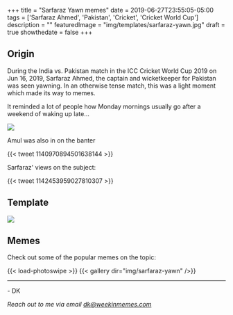 +++
title = "Sarfaraz Yawn memes"
date = 2019-06-27T23:55:05-05:00
tags = ['Sarfaraz Ahmed', 'Pakistan', 'Cricket', 'Cricket World Cup']
description = ""
featuredImage = "img/templates/sarfaraz-yawn.jpg"
draft = true
showthedate = false
+++

## Origin

During the India vs. Pakistan match in the ICC Cricket World Cup 2019 on Jun 16, 2019, Sarfaraz Ahmed, the captain and wicketkeeper for Pakistan was seen yawning. In an otherwise tense match, this was a light moment which made its way to memes.
<!--more-->

It reminded a lot of people how Monday mornings usually go after a weekend of waking up late...

![](img/sarfaraz-yawn/sarfaraz-yawn-monday.png)

Amul was also in on the banter

{{< tweet 1140970894501638144 >}}

Sarfaraz' views on the subject:

{{< tweet 1142453959027810307 >}}

## Template

![](img/templates/sarfaraz-yawn.jpg)

## Memes

Check out some of the popular memes on the topic:

{{< load-photoswipe >}}
{{< gallery dir="img/sarfaraz-yawn" />}}


---
\- DK

*Reach out to me via email dk@weekinmemes.com*